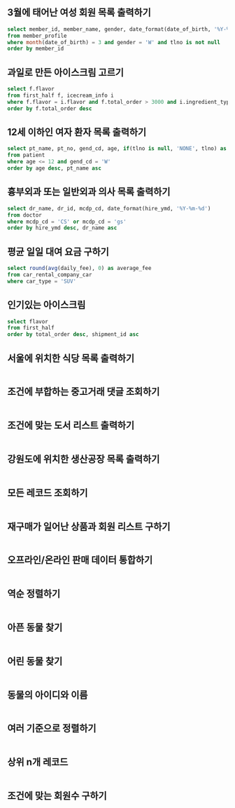## 3월에 태어난 여성 회원 목록 출력하기
```sql
select member_id, member_name, gender, date_format(date_of_birth, '%Y-%m-%d')
from member_profile
where month(date_of_birth) = 3 and gender = 'W' and tlno is not null 
order by member_id
```
## 과일로 만든 아이스크림 고르기
```sql
select f.flavor
from first_half f, icecream_info i
where f.flavor = i.flavor and f.total_order > 3000 and i.ingredient_type = 'fruit_based'
order by f.total_order desc
```
## 12세 이하인 여자 환자 목록 출력하기
```sql
select pt_name, pt_no, gend_cd, age, if(tlno is null, 'NONE', tlno) as tlno
from patient
where age <= 12 and gend_cd = 'W'
order by age desc, pt_name asc
```
## 흉부외과 또는 일반외과 의사 목록 출력하기
```sql
select dr_name, dr_id, mcdp_cd, date_format(hire_ymd, '%Y-%m-%d')
from doctor
where mcdp_cd = 'CS' or mcdp_cd = 'gs'
order by hire_ymd desc, dr_name asc
```
## 평균 일일 대여 요금 구하기
```sql
select round(avg(daily_fee), 0) as average_fee
from car_rental_company_car
where car_type = 'SUV'
```
## 인기있는 아이스크림
```sql
select flavor
from first_half
order by total_order desc, shipment_id asc
```
## 서울에 위치한 식당 목록 출력하기
```sql

```
## 조건에 부합하는 중고거래 댓글 조회하기
```sql

```
## 조건에 맞는 도서 리스트 출력하기
```sql

```
## 강원도에 위치한 생산공장 목록 출력하기
```sql

```
## 모든 레코드 조회하기
```sql

```
## 재구매가 일어난 상품과 회원 리스트 구하기
```sql

```
## 오프라인/온라인 판매 데이터 통합하기
```sql

```
## 역순 정렬하기
```sql

```
## 아픈 동물 찾기
```sql

```
## 어린 동물 찾기
```sql

```
## 동물의 아이디와 이름
```sql

```
## 여러 기준으로 정렬하기
```sql

```
## 상위 n개 레코드
```sql

```
## 조건에 맞는 회원수 구하기
```sql

```
